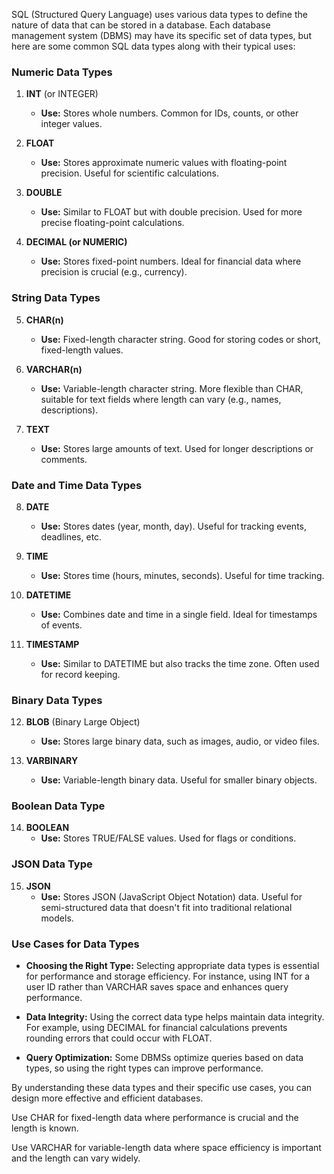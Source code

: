SQL (Structured Query Language) uses various data types to define the nature of data that can be stored in a database. Each database management system (DBMS) may have its specific set of data types, but here are some common SQL data types along with their typical uses:

### Numeric Data Types

1. **INT** (or INTEGER)

   - **Use:** Stores whole numbers. Common for IDs, counts, or other integer values.

2. **FLOAT**

   - **Use:** Stores approximate numeric values with floating-point precision. Useful for scientific calculations.

3. **DOUBLE**

   - **Use:** Similar to FLOAT but with double precision. Used for more precise floating-point calculations.

4. **DECIMAL (or NUMERIC)**
   - **Use:** Stores fixed-point numbers. Ideal for financial data where precision is crucial (e.g., currency).

### String Data Types

5. **CHAR(n)**

   - **Use:** Fixed-length character string. Good for storing codes or short, fixed-length values.

6. **VARCHAR(n)**

   - **Use:** Variable-length character string. More flexible than CHAR, suitable for text fields where length can vary (e.g., names, descriptions).

7. **TEXT**
   - **Use:** Stores large amounts of text. Used for longer descriptions or comments.

### Date and Time Data Types

8. **DATE**

   - **Use:** Stores dates (year, month, day). Useful for tracking events, deadlines, etc.

9. **TIME**

   - **Use:** Stores time (hours, minutes, seconds). Useful for time tracking.

10. **DATETIME**

    - **Use:** Combines date and time in a single field. Ideal for timestamps of events.

11. **TIMESTAMP**
    - **Use:** Similar to DATETIME but also tracks the time zone. Often used for record keeping.

### Binary Data Types

12. **BLOB** (Binary Large Object)

    - **Use:** Stores large binary data, such as images, audio, or video files.

13. **VARBINARY**
    - **Use:** Variable-length binary data. Useful for smaller binary objects.

### Boolean Data Type

14. **BOOLEAN**
    - **Use:** Stores TRUE/FALSE values. Used for flags or conditions.

### JSON Data Type

15. **JSON**
    - **Use:** Stores JSON (JavaScript Object Notation) data. Useful for semi-structured data that doesn't fit into traditional relational models.

### Use Cases for Data Types

- **Choosing the Right Type:** Selecting appropriate data types is essential for performance and storage efficiency. For instance, using INT for a user ID rather than VARCHAR saves space and enhances query performance.
- **Data Integrity:** Using the correct data type helps maintain data integrity. For example, using DECIMAL for financial calculations prevents rounding errors that could occur with FLOAT.

- **Query Optimization:** Some DBMSs optimize queries based on data types, so using the right types can improve performance.

By understanding these data types and their specific use cases, you can design more effective and efficient databases.



Use CHAR for fixed-length data where performance is crucial and the length is known.

Use VARCHAR for variable-length data where space efficiency is important and the length can vary widely.
